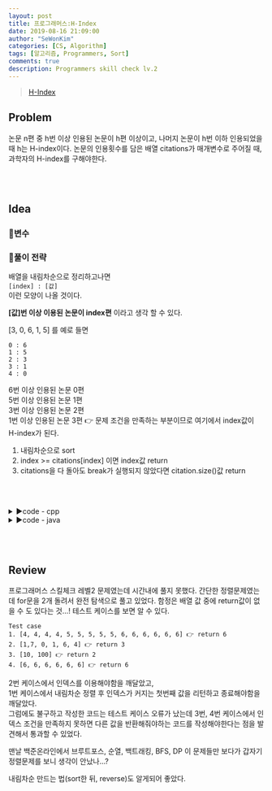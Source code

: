 ```yaml
---
layout: post
title: 프로그래머스:H-Index
date: 2019-08-16 21:09:00
author: "SeWonKim"
categories: [CS, Algorithm]
tags: [알고리즘, Programmers, Sort]
comments: true
description: Programmers skill check lv.2
---
```


> [H-Index](https://programmers.co.kr/learn/courses/30/lessons/42747)

## Problem

논문 n편 중 h번 이상 인용된 논문이 h편 이상이고, 나머지 논문이 h번 이하 인용되었을 때 h는 H-index이다.
논문의 인용횟수를 담은 배열 citations가 매개변수로 주어질 때, 과학자의 H-index를 구해야한다.

&nbsp;  
&nbsp;
## Idea

### 🥚변수

### 🍳풀이 전략

배열을 내림차순으로 정리하고나면  
`[index] : [값]`  
이런 모양이 나올 것이다.

**[값]번 이상 이용된 논문이 index편** 이라고 생각 할 수 있다.

[3, 0, 6, 1, 5] 를 예로 들면

```
0 : 6
1 : 5
2 : 3
3 : 1
4 : 0
```

6번 이상 인용된 논문 0편  
5번 이상 인용된 논문 1편  
3번 이상 인용된 논문 2편  
1번 이상 인용된 논문 3편 👉 문제 조건을 만족하는 부분이므로 여기에서 index값이 H-index가 된다.

1. 내림차순으로 sort
2. index >= citations[index] 이면 index값 return
3. citations을 다 돌아도 break가 실행되지 않았다면 citation.size()값 return

&nbsp;  
&nbsp;

<details>
<summary>▶️code - cpp</summary>
<div markdown="1">

```cpp
#include <vector>
#include <algorithm>

using namespace std;

int solution(vector<int> citations) {
    int answer = 0;

    sort(citations.begin(), citations.end());
    reverse(citations.begin(), citations.end());

    for(int i=0; i<=citations.size(); i++){
        if(i >= citations[i]) {
            answer = i;
            break;
        }

        if(i == citations.size()) {
            return i;
        }
    }

    return answer;
}
```

</div>
</details>

<details>
<summary>▶️code - java</summary>
<div markdown="1">

Collections.reverseOrder()를 사용하는 방법도 있지만 실제 시험에서는 생각이 안날 것 같아서 그냥 오름차순 정렬 후에 뒤쪽 index부터 살펴보는 방법으로 구현했다.

```java

import java.util.*;

class Solution {
    public int solution(int[] citations) {
        
        Arrays.sort(citations);
        
        int cnt = 0;
        int answer = 0;
        
        for(int i = 0; i < citations.length ; i++) {  // 내림차순으로 생각
            
            if(i >= citations[citations.length - i - 1]) {
                return i;
            }
        }
        return citations.length;
    }
}


```

</div>
</details>


&nbsp;  
&nbsp;

## Review

프로그래머스 스킬체크 레벨2 문제였는데 시간내에 풀지 못했다.
간단한 정렬문제였는데 for문을 2개 돌려서 완전 탐색으로 풀고 있었다.
함정은 배열 값 중에 return값이 없을 수 도 있다는 것...! 테스트 케이스를 보면 알 수 있다.

```
Test case
1. [4, 4, 4, 4, 5, 5, 5, 5, 5, 6, 6, 6, 6, 6, 6] 👉 return 6
2. [1,7, 0, 1, 6, 4] 👉 return 3
3. [10, 100] 👉 return 2
4. [6, 6, 6, 6, 6, 6] 👉 return 6
```

2번 케이스에서 인덱스를 이용해야함을 깨달았고,  
1번 케이스에서 내림차순 정렬 후 인덱스가 커지는 첫번째 값을 리턴하고 종료해야함을 깨달았다.  
그럼에도 불구하고 작성한 코드는 테스트 케이스 오류가 났는데
3번, 4번 케이스에서 인덱스 조건을 만족하지 못하면 다른 값을 반환해줘야하는 코드를 작성해야한다는 점을 발견해서 통과할 수 있었다.

맨날 백준온라인에서 브루트포스, 순열, 백트래킹, BFS, DP 이 문제들만 보다가 갑자기 정렬문제를 보니 생각이 안났나...?

내림차순 만드는 법(sort한 뒤, reverse)도 알게되어 좋았다.

&nbsp;  
&nbsp;
